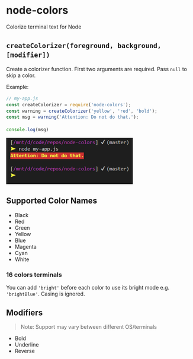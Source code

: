 node-colors
===========
Colorize terminal text for Node

## `createColorizer(foreground, background, [modifier])`

Create a colorizer function.
First two arguments are required. Pass `null` to skip a color.

Example:
```js
// my-app.js
const createColorizer = require('node-colors');
const warning = createColorizer('yellow', 'red', 'bold');
const msg = warning('Attention: Do not do that.');

console.log(msg)
```
![Terminal Example](/example.png)

Supported Color Names
---------------------
* Black
* Red
* Green
* Yellow
* Blue
* Magenta
* Cyan
* White

### 16 colors terminals
You can add `'bright'` before each color to use its bright mode e.g. `'brightBlue'`. Casing is ignored.

Modifiers
---------
> Note: Support may vary between different OS/terminals
* Bold
* Underline
* Reverse
<!-- * Dim -->

<!-- 
### TODO:
You can also use the first letter e.g. `B` for Bold. 
-->